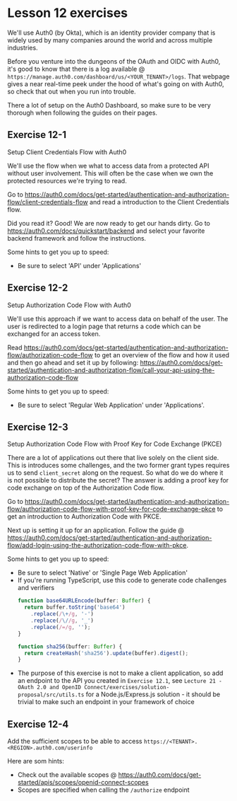 # Lesson 12 exercises
We'll use Auth0 (by Okta), which is an identity provider company that is widely used by many companies around the world and across multiple industries.

Before you venture into the dungeons of the OAuth and OIDC with Auth0, it's good to know that there is a log available @ `https://manage.auth0.com/dashboard/us/<YOUR_TENANT>/logs`. That webpage gives a near real-time peek under the hood of what's going on with Auth0, so check that out when you run into trouble.

There a lot of setup on the Auth0 Dashboard, so make sure to be very thorough when following the guides on their pages.

## Exercise 12-1
Setup Client Credentials Flow with Auth0

We'll use the flow when we what to access data from a protected API without user involvement. This will often be the case when we own the protected resources we're trying to read. 

Go to https://auth0.com/docs/get-started/authentication-and-authorization-flow/client-credentials-flow and read a introduction to the Client Credentials flow.

Did you read it? Good! We are now ready to get our hands dirty. Go to https://auth0.com/docs/quickstart/backend and select your favorite backend framework and follow the instructions.

Some hints to get you up to speed:
- Be sure to select 'API' under 'Applications'

## Exercise 12-2
Setup Authorization Code Flow with Auth0 

We'll use this approach if we want to access data on behalf of the user. The user is redirected to a login page that returns a code which can be exchanged for an access token. 

Read https://auth0.com/docs/get-started/authentication-and-authorization-flow/authorization-code-flow to get an overview of the flow and how it used and then go ahead and set it up by following: https://auth0.com/docs/get-started/authentication-and-authorization-flow/call-your-api-using-the-authorization-code-flow

Some hints to get you up to speed:
- Be sure to select 'Regular Web Application' under 'Applications'.

## Exercise 12-3
Setup Authorization Code Flow with Proof Key for Code Exchange (PKCE)

There are a lot of applications out there that live solely on the client side. This is introduces some challenges, and the two former grant types requires us to send `client_secret` along on the request. So what do we do where it is not possible to distribute the secret? The answer is adding a proof key for code exchange on top of the Authorization Code flow.

Go to https://auth0.com/docs/get-started/authentication-and-authorization-flow/authorization-code-flow-with-proof-key-for-code-exchange-pkce to get an introduction to Authorization Code with PKCE.

Next up is setting it up for an application. Follow the guide @ https://auth0.com/docs/get-started/authentication-and-authorization-flow/add-login-using-the-authorization-code-flow-with-pkce.

Some hints to get you up to speed:
- Be sure to select 'Native' or 'Single Page Web Application'
- If you're running TypeScript, use this code to generate code challenges and verifiers
  ```typescript
  function base64URLEncode(buffer: Buffer) {
    return buffer.toString('base64')
      .replace(/\+/g, '-')
      .replace(/\//g, '_')
      .replace(/=/g, '');
  }
  
  function sha256(buffer: Buffer) {
    return createHash('sha256').update(buffer).digest();
  }
  ```
- The purpose of this exercise is not to make a client application, so add an endpoint to the API you created in `Exercise 12.1`, see `Lecture 21 - OAuth 2.0 and OpenID Connect/exercises/solution-proposal/src/utils.ts` for a Node.js/Express.js solution - it should be trivial to make such an endpoint in your framework of choice


## Exercise 12-4
Add the sufficient scopes to be able to access `https://<TENANT>.<REGION>.auth0.com/userinfo`

Here are som hints:
- Check out the available scopes @ https://auth0.com/docs/get-started/apis/scopes/openid-connect-scopes
- Scopes are specified when calling the `/authorize` endpoint